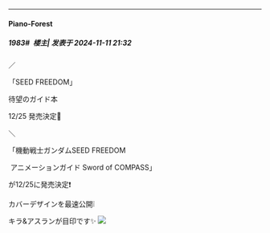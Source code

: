 ﻿
*****

####  Piano-Forest  
##### 1983#         楼主| 发表于 2024-11-11 21:32

／

「SEED FREEDOM」

待望のガイド本

12/25 発売決定🎉

＼

「機動戦士ガンダムSEED FREEDOM

 アニメーションガイド Sword of COMPASS」

が12/25に発売決定❗️

カバーデザインを最速公開❕

キラ&amp;アスランが目印です✨
<img src="https://p.sda1.dev/20/9e42d1ff49800a5c66b7ac499e18463c/20241111_213057.jpg" referrerpolicy="no-referrer">

